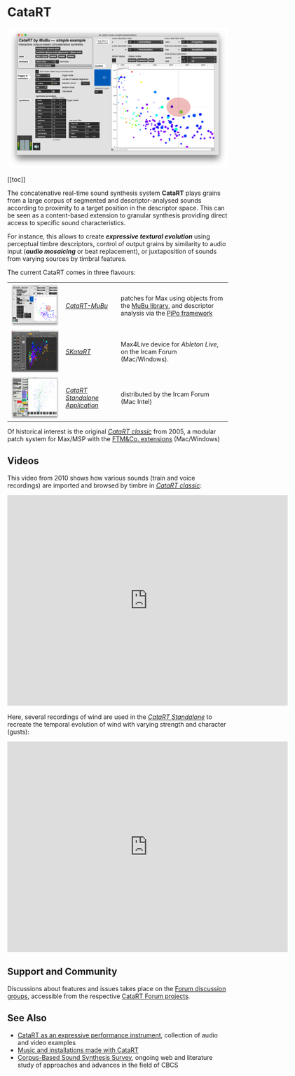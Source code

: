# CataRT
![CataRT Mubu Main Patch](./images-max-msp/catart-mubu-simple.png)

[[toc]]

The concatenative real-time sound synthesis system <strong>CataRT</strong> plays grains from a large corpus of segmented and descriptor-analysed sounds according to proximity to a target position in the descriptor space. This can be seen as a content-based extension to granular synthesis providing direct access to specific sound characteristics.

For instance, this allows to create ***expressive textural evolution*** using perceptual timbre descriptors, control of output grains by similarity to audio input (***audio mosaicing*** or beat replacement), or juxtaposition of sounds from varying sources by timbral features.

The current CataRT comes in three flavours:

<style>
table {
	border: "0";
	cellpadding: "0";
	width: "100%";
}
td {
valign: "middle";
min-width: 80px;
}
img {
	valign: "middle";
}
</style>

<table>
<td width=25% valign=middle>
<img align=left valign=middle height=100 alt="CataRT Mubu Main Patch" src="./images-max-msp/catart-mubu-simple.png" />
</td>

<td width=25% min-width=60px valign=middle>
<em><a href="https://forum.ircam.fr/projects/detail/catart-mubu/">CataRT-MuBu</a></em>
</td>

<td width=50% valign=middle  min-width=60px>
patches for Max using objects from the <a title="MuBu" href="http://ismm.ircam.fr/mubu/">MuBu library</a>, and descriptor analysis via the <a title="PiPo" href="http://ismm.ircam.fr/pipo/">PiPo framework</a>
</td>
</tr>

<tr>
<td>
<img align=left height=100 alt="SkataRT screenshot" src="./images-max-msp/SkataRT-corpus-v1.5.png" />
</td>

<td>
<em><a href="https://forum.ircam.fr/projects/detail/skatart/">SKataRT</a></em>
</td>

<td>
Max4Live device for <em>Ableton Live</em>, on the Ircam Forum (Mac/Windows).
</td> 
</tr>

<tr>
<td>
<img align=left height=100 alt="CataRT App screenshot" src="./images-max-msp/catart-app-1.6-main.png" />
</td>

<td>
<em><a href="https://forum.ircam.fr/projects/detail/catart-standalone/">CataRT Standalone Application</a></em>
</td>

<td>distributed by the Ircam Forum (Mac Intel)
</td>
</tr>
</table>

Of historical interest is the original [<em>CataRT classic</em>](http://imtr.ircam.fr/imtr/CataRT) from 2005, a modular patch system for Max/MSP with the <a title="FTM&amp;Co" href="http://ismm.ircam.fr/ftmco/">FTM&amp;Co. extensions</a> (Mac/Windows)

## Videos

This video from 2010 shows how various sounds (train and voice recordings) are imported and browsed by timbre in [<em>CataRT classic</em>](http://imtr.ircam.fr/imtr/CataRT):
<iframe width="640" height="480" src="https://www.youtube.com/embed/cWXdTlu_n44" title="YouTube video player" frameborder="0" allow="accelerometer; autoplay; clipboard-write; encrypted-media; gyroscope; picture-in-picture" allowfullscreen></iframe>

Here, several recordings of wind are used in the
<em>[CataRT Standalone](https://forum.ircam.fr/projects/detail/catart-standalone/)</em>
to recreate the temporal evolution of wind with varying strength and
character (gusts):
<iframe title="vimeo-player" src="https://player.vimeo.com/video/26838986" width="640" height="480" frameborder="0" allowfullscreen></iframe>

## Support and Community

Discussions about features and issues takes place on the [Forum discussion groups](https://discussion.forum.ircam.fr/categories), accessible from the respective [CataRT Forum projects](https://forum.ircam.fr/topics/detail/60-Catart/).

## See Also
<ul>
 	<li><a href="http://imtr.ircam.fr/imtr/CataRT_Instrument" target="_blank" rel="noopener noreferrer">CataRT as an expressive performance instrument</a>, collection of audio and video examples</li>
 	<li><a href="http://imtr.ircam.fr/imtr/CataRT_Music" target="_blank" rel="noopener noreferrer">Music and installations made with CataRT</a></li>
 	<li><a href="http://imtr.ircam.fr/imtr/Corpus-Based_Sound_Synthesis_Survey" target="_blank" rel="noopener noreferrer">Corpus-Based Sound Synthesis Survey</a>, ongoing web and literature study of approaches and advances in the field of CBCS</li>
</ul>
